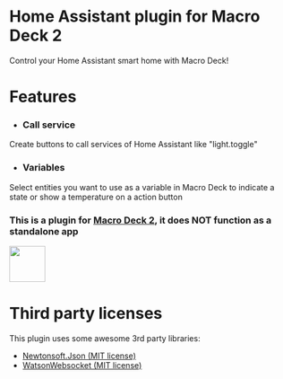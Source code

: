 # Home Assistant plugin for Macro Deck 2
Control your Home Assistant smart home with Macro Deck!

# Features
- ### Call service
Create buttons to call services of Home Assistant like "light.toggle"
- ### Variables
Select entities you want to use as a variable in Macro Deck to indicate a state or show a temperature on a action button

### This is a plugin for [Macro Deck 2](https://github.com/SuchByte/Macro-Deck), it does NOT function as a standalone app
<img height="64px" src="https://macrodeck.org/images/works_with_macrodeck2.png" />


# Third party licenses
This plugin uses some awesome 3rd party libraries:
- [Newtonsoft.Json (MIT license)](https://www.newtonsoft.com/json)
- [WatsonWebsocket (MIT license)](https://github.com/jchristn/WatsonWebsocket)
